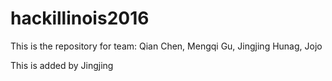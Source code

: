 # hackillinois2016

This is the repository for team: Qian Chen, Mengqi Gu, Jingjing Hunag, Jojo

This is added by Jingjing
